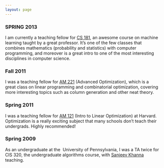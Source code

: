```yaml
---
layout: page
---
```


### SPRING 2013

I am currently a teaching fellow for [CS 181](http://www.seas.harvard.edu/courses/cs181/), an awesome course on machine learning taught by a great professor. It&#8217;s one of the few classes that combines mathematics (probability and statistics) with computer programming, and moreover is a great intro to one of the most interesting disciplines in computer science.

### Fall 2011

I was a teaching fellow for [AM 221](http://isites.harvard.edu/icb/icb.do?keyword=k82485) (Advanced Optimization), which is a great class on linear programming and combinatorial optimization, covering more interesting topics such as column generation and other neat theory.

### Spring 2011

I was a teaching fellow for [AM 121](http://courses.fas.harvard.edu/~apm121) (Intro to Linear Optimization) at Harvard. Optimization is a really exciting subject that many schools don&#8217;t teach their undergrads. Highly recommended!

### Spring 2009

As an undergraduate at the  University of Pennsylvania, I was a TA twice for CIS 320, the undergraduate algorithms course, with <a href="http://www.cis.upenn.edu/~sanjeev" target="_blank">Sanjeev Khanna</a> teaching.

